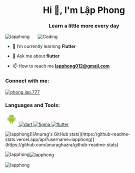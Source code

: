 <h1 align="center">Hi 👋, I'm Lập Phong</h1>
<h3 align="center">Learn a little more every day</h3>
<img align="right" alt="Coding" width="400" src="https://docs.flutter.dev/assets/images/dash/dash-fainting.gif">

<p align="left"> <img src="https://komarev.com/ghpvc/?username=lapphong&label=Profile%20views&color=0e75b6&style=flat" alt="lapphong" /> </p>

- 🌱 I’m currently learning **Flutter**

- 💬 Ask me about **flutter**

- 📫 How to reach me **lapphong012@gmail.com**

<h3 align="left">Connect with me:</h3>
<p align="left">
<a href="https://fb.com/phong.lap.777" target="blank"><img align="center" src="https://raw.githubusercontent.com/rahuldkjain/github-profile-readme-generator/master/src/images/icons/Social/facebook.svg" alt="phong.lap.777" height="30" width="40" /></a>
</p>

<h3 align="left">Languages and Tools:</h3>
<p align="left"> <a href="https://developer.android.com" target="_blank" rel="noreferrer"> <img src="https://raw.githubusercontent.com/devicons/devicon/master/icons/android/android-original-wordmark.svg" alt="android" width="40" height="40"/> </a> <a href="https://dart.dev" target="_blank" rel="noreferrer"> <img src="https://www.vectorlogo.zone/logos/dartlang/dartlang-icon.svg" alt="dart" width="40" height="40"/> </a> <a href="https://www.figma.com/" target="_blank" rel="noreferrer"> <img src="https://www.vectorlogo.zone/logos/figma/figma-icon.svg" alt="figma" width="40" height="40"/> </a> <a href="https://flutter.dev" target="_blank" rel="noreferrer"> <img src="https://www.vectorlogo.zone/logos/flutterio/flutterio-icon.svg" alt="flutter" width="40" height="40"/> </a> </p>

<p><img align="left" src="https://github-readme-stats.vercel.app/api/top-langs?username=lapphong&show_icons=true&locale=en&layout=compact&theme=tokyonight" alt="lapphong" /></p>
[![Anurag's GitHub stats](https://github-readme-stats.vercel.app/api?username=lapphong)](https://github.com/anuraghazra/github-readme-stats)
<p><img align="left" src="https://github-readme-stats.vercel.app/api?username=lapphong" alt="lapphong" /></p>

<p><img align="center" src="https://github-readme-stats.vercel.app/api?username=lapphong&show_icons=true&locale=en&theme=tokyonight" alt="lapphong" /></p>

<p><img align="center" src="https://github-readme-streak-stats.herokuapp.com/?user=lapphong&&theme=tokyonight" alt="lapphong" /></p>
